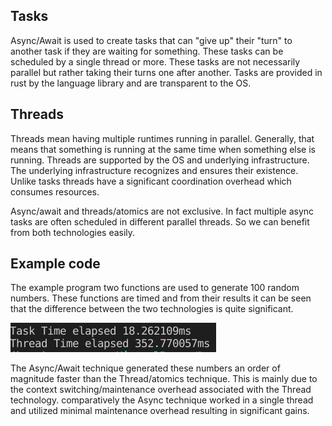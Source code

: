 ## Tasks

Async/Await is used to create tasks that can "give up" their "turn" to another task if they are waiting for something. These tasks can be scheduled by a single thread or more.
These tasks are not necessarily parallel but rather taking their turns one after another. Tasks are provided in rust by the language library and are transparent to the OS.

## Threads  

Threads mean having multiple runtimes running in parallel. Generally, that means that something is running at the same time when something else is running.
Threads are supported by the OS and underlying infrastructure. The underlying infrastructure recognizes and ensures their existence.
Unlike tasks threads have a significant coordination overhead which consumes resources.

Async/await and threads/atomics are not exclusive. In fact multiple async tasks are often scheduled in different parallel threads. So we can benefit from both technologies easily.

## Example code
The example program two functions are used to generate 100 random numbers.
These functions are timed and from their results it can be seen that the difference between the two technologies is quite significant.

![Comparison Image](./Screenshot.png)

The Async/Await technique generated these numbers an order of magnitude faster than the Thread/atomics technique.
This is mainly due to the context switching/maintenance overhead associated with the Thread technology. comparatively the Async technique worked in a single thread and utilized minimal maintenance overhead resulting in significant gains. 